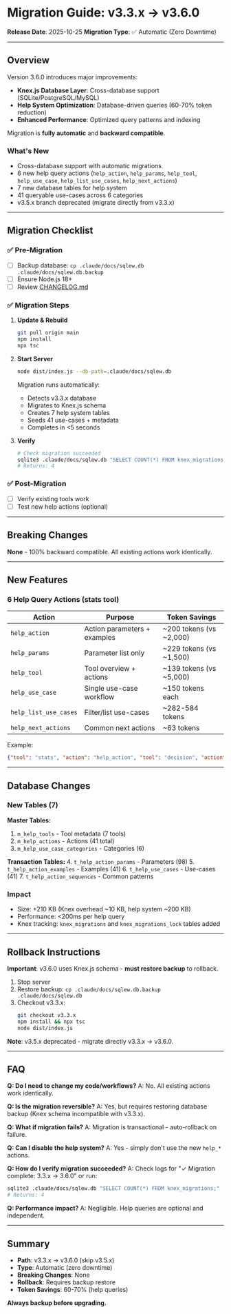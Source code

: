 # Migration Guide: v3.3.x → v3.6.0

**Release Date**: 2025-10-25
**Migration Type**: ✅ Automatic (Zero Downtime)

---

## Overview

Version 3.6.0 introduces major improvements:
- **Knex.js Database Layer**: Cross-database support (SQLite/PostgreSQL/MySQL)
- **Help System Optimization**: Database-driven queries (60-70% token reduction)
- **Enhanced Performance**: Optimized query patterns and indexing

Migration is **fully automatic** and **backward compatible**.

### What's New

- Cross-database support with automatic migrations
- 6 new help query actions (`help_action`, `help_params`, `help_tool`, `help_use_case`, `help_list_use_cases`, `help_next_actions`)
- 7 new database tables for help system
- 41 queryable use-cases across 6 categories
- v3.5.x branch deprecated (migrate directly from v3.3.x)

---

## Migration Checklist

### ✅ Pre-Migration

- [ ] Backup database: `cp .claude/docs/sqlew.db .claude/docs/sqlew.db.backup`
- [ ] Ensure Node.js 18+
- [ ] Review [CHANGELOG.md](../CHANGELOG.md)

### ✅ Migration Steps

1. **Update & Rebuild**
   ```bash
   git pull origin main
   npm install
   npx tsc
   ```

2. **Start Server**
   ```bash
   node dist/index.js --db-path=.claude/docs/sqlew.db
   ```

   Migration runs automatically:
   - Detects v3.3.x database
   - Migrates to Knex.js schema
   - Creates 7 help system tables
   - Seeds 41 use-cases + metadata
   - Completes in <5 seconds

3. **Verify**
   ```bash
   # Check migration succeeded
   sqlite3 .claude/docs/sqlew.db "SELECT COUNT(*) FROM knex_migrations;"
   # Returns: 4
   ```

### ✅ Post-Migration

- [ ] Verify existing tools work
- [ ] Test new help actions (optional)

---

## Breaking Changes

**None** - 100% backward compatible. All existing actions work identically.

---

## New Features

### 6 Help Query Actions (stats tool)

| Action | Purpose | Token Savings |
|--------|---------|---------------|
| `help_action` | Action parameters + examples | ~200 tokens (vs ~2,000) |
| `help_params` | Parameter list only | ~229 tokens (vs ~1,500) |
| `help_tool` | Tool overview + actions | ~139 tokens (vs ~5,000) |
| `help_use_case` | Single use-case workflow | ~150 tokens each |
| `help_list_use_cases` | Filter/list use-cases | ~282-584 tokens |
| `help_next_actions` | Common next actions | ~63 tokens |

Example:
```json
{"tool": "stats", "action": "help_action", "tool": "decision", "action": "set"}
```

---

## Database Changes

### New Tables (7)

**Master Tables:**
1. `m_help_tools` - Tool metadata (7 tools)
2. `m_help_actions` - Actions (41 total)
3. `m_help_use_case_categories` - Categories (6)

**Transaction Tables:**
4. `t_help_action_params` - Parameters (98)
5. `t_help_action_examples` - Examples (41)
6. `t_help_use_cases` - Use-cases (41)
7. `t_help_action_sequences` - Common patterns

### Impact

- Size: +210 KB (Knex overhead ~10 KB, help system ~200 KB)
- Performance: <200ms per help query
- Knex tracking: `knex_migrations` and `knex_migrations_lock` tables added

---

## Rollback Instructions

**Important**: v3.6.0 uses Knex.js schema - **must restore backup** to rollback.

1. Stop server
2. Restore backup: `cp .claude/docs/sqlew.db.backup .claude/docs/sqlew.db`
3. Checkout v3.3.x:
   ```bash
   git checkout v3.3.x
   npm install && npx tsc
   node dist/index.js
   ```

**Note**: v3.5.x deprecated - migrate directly v3.3.x → v3.6.0.

---

## FAQ

**Q: Do I need to change my code/workflows?**
A: No. All existing actions work identically.

**Q: Is the migration reversible?**
A: Yes, but requires restoring database backup (Knex schema incompatible with v3.3.x).

**Q: What if migration fails?**
A: Migration is transactional - auto-rollback on failure.

**Q: Can I disable the help system?**
A: Yes - simply don't use the new `help_*` actions.

**Q: How do I verify migration succeeded?**
A: Check logs for "✓ Migration complete: 3.3.x → 3.6.0" or run:
```bash
sqlite3 .claude/docs/sqlew.db "SELECT COUNT(*) FROM knex_migrations;"
# Returns: 4
```

**Q: Performance impact?**
A: Negligible. Help queries are optional and independent.

---

## Summary

- **Path**: v3.3.x → v3.6.0 (skip v3.5.x)
- **Type**: Automatic (zero downtime)
- **Breaking Changes**: None
- **Rollback**: Requires backup restore
- **Token Savings**: 60-70% (help queries)

**Always backup before upgrading.**
